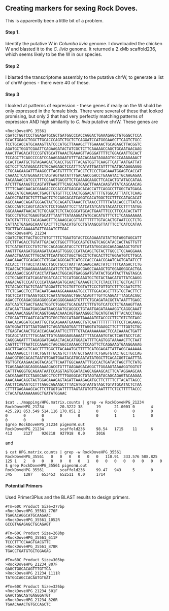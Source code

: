## Creating markers for sexing Rock Doves. 
This is apparently been a little bit of a problem. 

#### Step 1. 
Identify the putative W in *Columba livia* genome. I downloaded the chicken W and blasted it to the *C. livia* genome. It returned a 2.xMb scaffold236, 
which seems likely to be the W in our species. 

#### Step 2
I blasted the transcriptome assembly to the putative chrW, to generate a list of chrW genes - there were 40 of these.

#### Step 3
I looked at patterns of expression - these genes if really on the W shold be only expressed in the female birds. There were several of these that 
looked promising, but only 2 that had very perfectly matching patterns of expression AND high similarity to *C. livia* putative chrW. These genes are

```
>RockDoveHPG_35561
CGATCTGGTCCCTGGAGATGCGCTGATGGCCCACCAGGACTGAAAGAGCTGTGGGCTCCA
GCACTGGAGCTGGCTTGCACCCAGTCTGCTCTCAGGATCCATGGGAAGCTTCAGTCTGCC
TCCTGCACCATGCAAAGTTATCCCATGCTTAAAGCTTTGAAAACTGCAGAGCTTACGGTC
AGATGCTGGGTCGAATTCAGAAGATACTATCGCTCTTCAAAAACCAGCTGCAATAACAAG
AAACTTAGACATCCCGTGTGCATTAAACTGAAAGTTAGGGATTTTCTGGACAATTGCACT
TCCAGCTTCAGCCCCATCCAAAGAGAATGTTTAACACAAATAGAAGTGCCCAAAGAAACT
GCACTCAATGCTGTAGAAGACTGACCTGGTTTACAGTGGTTCAAGTTCATTAATGATTAT
GCTCCTTCATAGACATCTGCAAGAGCTCCATTTCATATTGATATTTTGATGCAGAGAAGG
CTGCAAGAAGATTTAAGGCTTAGTGTTTTCTTACCTCTCCCTGAGAAATGGAGTCACCAT
CAAAACTCATGGAGATCTAGTAGTAATATTTGACAACCGACCTGAAATACTGCAAGAGAA
TACAAAACCATCCCTTTCCAAGTGACGTTCTCAAAGCAAGCTTCACACTGTATACCATAA
ATCTTTGAAAGTCCAGTATTAAGTTTCAGCAGTGAGCTTAAACAAGTATATCAGCAACAG
TTTTCAAGCAACACGAAGACCCCACCATGAGCACACACCATTCAGGCCTTGGCTATGAGA
CAGGCATGCAAGAACTGAGTTGTGTTTCCTACTGGGACATTTTGTGGCATTTATCTCAAG
AACGCTGATGCTCTTTAACTCTCCAGCACATCAGGTCACATGGCTCCTTTCCATACACAT
AGCCAAACCAGATGGGAGTACTGCAGATGTAAACTCTAACCTTTTTATACACCCTTATCA
CACCCAGTCCAGTCACATCTCCTGAAATTCCTTATCATATCATGTACAATCCTTTTATGG
GGCAAAAATAACACTCTGCAGCTCTCTACGGCATGCACTGAATTTCCCTTCCACACTATT
TGCCCTGTGCTGAAGTGCATTTAATTTATAAGGATATGCACATGTTTCTCTCAAGAAAAA
TATGTATTTCCTACAGAAGTTTCAAAGCACGTTATTTTTTTGTACACTGTAATCCCTCTG
CATTACTGAGAGCAAATCACTTTCTGACATGTCCTGTAAGCGTTATTTCCTCATCCATAA
TGCTTACCAAAAATATTGAAATCTTGAC
>RockDoveHPG_21234
CGATCTGCTTACTGCCTGTGTTTTCTGAATGTACTCCAGAAATATATTGTAGGTAGCATT
GTCTTTAGACCTGTATTGACACCTGGCTTTGCCAGTGTAGTCAGCATACCACTAGTTGTT
TCTCATGGTCCCTGTCTGCCACAGACATACCTCTTCATATGGCAGCAGAGAAAGCTGTGT
AAGTTTGAAGATGGAAGATACAAGTTGGGCCCATACAGCTGTACTTGGCCTCCAAGGAAA
AAAACTGAAACTTTGCACTTCAATACCTAGCTGGCCTCTACACTTCTGGAATGTCTTGCA
GAACAAACTGCAGAGCTGTGGACAGGGAGTCATGCCACCCAACGGAATCAGTGATATCCT
ACCACCTTTTACCTATACCTGCCTGCCTAATTAAGAAGCAACTATCTTTTCAAGACTCTG
TCAACACTGAAGAAAAAGAACATCTCTATCTGACGAGCCAAAGCTGTGGAGGGGCACTGA
AGCAAGACCGCATCACCTATGAACTGGCAGTGAGGGATGTATACTGCATACTTAGTAGCA
CCTGCAGGTCATCAGATGGATCACCTCCATGGCAAGTGCTGTACTAACATGTTATCAAGG
AAGACAGTCCCATCCCCATAGAAGATGCAACTGAAAGTCTCTCTACCTTCTGCTCACTTT
TCTACACCTACTCTAATTAGGATTCTCCTGTTCGTATTCCCTGTTGTCTTTCCAATCTTC
TTCTCGAGCTCCTTACAATGAAAAGGAAAAAGTGCCTTTGGACAGCTTTGTGCTACTTCT
TGCTCCATTTGAAGTGCCTCAATATGGAGCTGGCACAGTTTGTTCAGGATTTAGCACAGC
AGACCTCGAGACGGAGGGGGCAGGGGGAAAGTGTTTCTGCAGATACGGTATAATTTGAGC
AGTCAGTCTGACTGAACTGGTCTGGGCTGCACGATCTTTGTGTCATCCTCTGAAAGTTAA
ATACAATTAAATGAGGAATAACGAATGCAGGCCTGTAATGAGATAAAAGGTCAGGCAAAT
CAAGAAACAGGATACAGGTGAGACAAACAGTGAAAGGGCTGCATGTAGTTTACACCTAGG
CTGCAATTTCAATCACATTGTGGCTGCCATAGGTAAAAATGTACCCCTTCTGTCTGTAGC
TAACACAGGATGCAATTGCTGCAGAAATGAAAGCTGTCAATTTTTTTTTTCCTCAGAAGG
GATGGAATTGTTAATGAGTCTAGATGAGTGATTTTAGGTATGAAGCTTCTTTTGGTCTGC
CTGAGTACAACTGCACCAGAACAATTCCTTTTGTACAAAAAAAACTCCACAAAACTGATT
TGCAGCTATCTTTGCAACTTGTGAAGGAAGAAAATTTTACAAATGTACTCAGTACCTCAC
CAGGGAGATTTTAGAGGATGAGACTACACATGGACATTTTCAGTGGTAAAAACTTCTAAT
CAGTTCTTTAATCCCAAAGCTAGCAGCCAAAACCTCCAGTTCTCAGGAAGTGAAGGAAAG
AGCTTGAGGCTCAGCTTTTGGCTTACAAATGCTTTTTCATGGAGATTATTAGGCAAAAAA
TAGAAAAGCCTTTACTGGTTTGCAGTCTTTATGCTGAATTCTGAGTGTACTGCCTGCCAG
AAACGTGGCACACTAATGTGAGTGAATACATGCAATATATGGCTTCACACGGTCAATTTA
TGTTGTCAAGAACAGTACAGCTTCAATTGGCAAAATTTGCCACTGATACTAGCTTCTATG
TCAGAAAAGACAGGGAAAAGACGTGTTTAAGAAGACAGGCTTGGAAGTAAAAGGTGGTGT
GATTTAGGGTGCAGAATAATCCAGGTAGTGGATACAGCAGAAGCACTTCATAGGAAGCAA
CACGAAAGTCCTAAGCAGCCTCCTTTTGAGGCACTGTAGTAATACAGCAGAGTACAAGAA
AAACAAACAGGTAGTGGAGAAAGAGTAGATTAAAGAGATGCTTCTTTTCTTACATTAGCC
AACTTCAGAATCCTTTAGGCAGAAGCTTTACATGGTAATGTAGCTGTATGCATACTCTAA
CTTTTGAGAAAGCACTTCTTGGTGATTTTTAGTATGTGTTCAATTTTCTCCTTTTTACCC
CTACATGAAAAAAAGCTGATATGGAAC
```

```
$cat ../mapping/HPG.matrix.counts | grep -w RockDoveHPG_21234
RockDoveHPG_21234       20.3222 38      19      21.0003 0       4       425.291 853.549 514.116 170.051 2       0       0       0       0       0       0       0       0       0       0       1       1       0       0       0       0
$grep RockDoveHPG_21234 pigeonW.out
RockDoveHPG_21234       scaffold236     98.54   1715    11      6       413     2127    926218  927918  0.0     3016
```
and 

```
$ cat HPG.matrix.counts | grep -w RockDoveHPG_35561
RockDoveHPG_35561	0	0	0	0	0	0	110.91	333.576	508.825	125	1	2	0	0	0	0	0	0	1	0	0	0	0	0	0	0	0
$ grep RockDoveHPG_35561 pigeonW.out
RockDoveHPG_35561       scaffold236     99.47   943     5       0       345     1287    653453  652511  0.0     1714
```
#### Potential Primers
Used Primer3Plus and the BLAST results to design primers. 
```
#Tm=60C Product Size=277bp
>RockDoveHPG_35561_776F
TGAGACAGGCATGCAAGAAC
>RockDoveHPG_35561_1052R
GCCGTAGAGAGCTGCAGAGT

#Tm=60C Product Size=268bp
>RockDoveHPG_35561_611F
TCCCTTTCCAAGTGACGTTC
>RockDoveHPG_35561_878R
TGACCTGATGTGCTGGAGAG

#Tm=60C Product Size=305bp
>RockDoveHPG_21234_807F
GAGCTGGCACAGTTTGTTCA
>RockDoveHPG_21234_1111R
TATGGCAGCCACAATGTGAT

#Tm=60C Product Size=326bp
>RockDoveHPG_21234_501F
GAACTGGCAGTGAGGGATGT
>RockDoveHPG_21234_826R
TGAACAAACTGTGCCAGCTC
```
